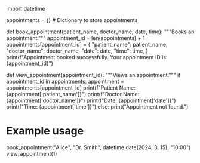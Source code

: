 import datetime

appointments = {}  # Dictionary to store appointments

def book_appointment(patient_name, doctor_name, date, time):
    """Books an appointment."""
    appointment_id = len(appointments) + 1
    appointments[appointment_id] = {
        "patient_name": patient_name,
        "doctor_name": doctor_name,
        "date": date,
        "time": time,
    }
    print(f"Appointment booked successfully. Your appointment ID is: {appointment_id}")

def view_appointment(appointment_id):
    """Views an appointment."""
    if appointment_id in appointments:
        appointment = appointments[appointment_id]
        print(f"Patient Name: {appointment['patient_name']}")
        print(f"Doctor Name: {appointment['doctor_name']}")
        print(f"Date: {appointment['date']}")
        print(f"Time: {appointment['time']}")
    else:
        print("Appointment not found.")


# Example usage
book_appointment("Alice", "Dr. Smith", datetime.date(2024, 3, 15), "10:00")
view_appointment(1)
